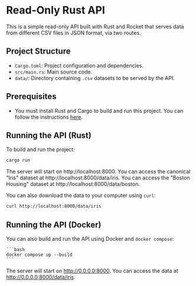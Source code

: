 # Read-Only Rust API

This is a simple read-only API built with Rust and Rocket that serves data from different CSV files in JSON format, via two routes.

## Project Structure

- `Cargo.toml`: Project configuration and dependencies.
- `src/main.rs`: Main source code.
- `data/`: Directory containing `.csv` datasets to be served by the API.

## Prerequisites

- You must install Rust and Cargo to build and run this project. You can follow the instructions [here](https://www.rust-lang.org/tools/install).

## Running the API (Rust)

To build and run the project:

  ```bash
  cargo run
  ```
The server will start on http://localhost:8000.
You can access the canonical "Iris" dataset at http://localhost:8000/data/iris.
You can access the "Boston Housing" dataset at http://localhost:8000/data/boston.

You can also download the data to your computer using `curl`:

  ```bash
  curl http://localhost:8000/data/iris
  ```

## Running the API (Docker)

You can also build and run the API using Docker and `docker compose`:

    ```bash
    docker compose up --build
    ```
The server will start on http://0.0.0.0:8000. You can access the data at http://0.0.0.0:8000/data/iris.
